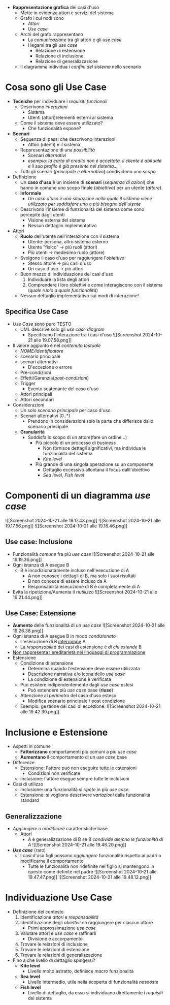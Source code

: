 - **Rappresentazione grafica** dei casi d'uso
	- Mette in evidenza attori e servizi del sistema
	- Grafo i cui nodi sono
		- *Attori*
		- *Use case*
	- Archi del grafo rappresentano
		- La *comunicazione* tra gli attori e gli *use case*
		- I legami tra gli *use case*
			- Relazione di estensione 
			- Relazione di inclusione
			- Relazione di generalizzazione
	- Il diagramma individua i *confini del sistema* nello scenario
# Cosa sono gli Use Case
- **Tecniche** per individuare i *requisiti funzionali*
	- Descrivono *interazioni*
		- Sistema
		- Utenti (attori)/elementi esterni al sistema
	- Come il sistema deve essere utilizzato?
		- Che funzionalità espone?
- **Scenari**
	- Sequenza di passi che descrivono interazioni
		- Attori (utenti) e il sistema
	- Rappresentazione di una *possibilità*
		- Scenari *alternativi*
		- *esempio: la carta di credito non è accettata, il cliente è abituale e il suo profilo è già presente nel sistema...*
	- Tutti gli scenari (*principale e alternativo*) condividono uno *scopo*
- Definizione
	- Un **caso d'uso** è un insieme di **scenari** (*sequenze di azioni*) che hanno in comune uno scopo finale (*obiettivo*) per un utente (*attore*).
	- **Informale**
		- *Un caso d'uso è una situazione nella quale il sistema viene utilizzato per soddisfare uno o più bisogno dell'utente*
	- Descrivono l'insieme di funzionalità del sistema come sono percepite dagli utenti 
		- Visione esterna del sistema
		- Nessun dettaglio implementativo
- Attori
	- **Ruolo** dell'utente nell'interazione con il sistema
		- Utente: persona, altro sistema esterno
		- Utente "fisico" -> più ruoli (attori)
		- Più utenti -> medesimo ruolo (attore)
	- Svolgono il caso d'uso per raggiungere l'*obiettivo*
		- Stesso attore -> più casi d'uso
		- Un caso d'uso -> più attori
	- Buon mezzo di individuazione dei casi d'uso
		1. Individuare la lista degli attori
		2. Comprendere i loro obiettivi e come interagiscono con il sistema (*quale ruolo a quale funzionalità*)
	- Nessun dettaglio implementativo sui modi di interazione!
## Specifica Use Case
- *Use Case* sono puro TESTO
	- UML descrive solo gli *use case diagram*
		- Specificano l'interazione tra i casi d'uso
![[Screenshot 2024-10-21 alle 19.07.58.png]]
- Il valore aggiunto è nel *contenuto testuale*
	- *NOME/Identificatore*
	- scenario principale
	- scenari alternativi
		- D'eccezione o errore
	- Pre-condizioni
	- Effetti/Garanzia(*post-condizioni*)
	- Trigger
		- Evento scatenante del caso d'uso
	- Attori principali
	- Attori secondari
- Considerazioni
	- Un solo *scenario principale* per caso d'uso
	- Scenari alternativi $(0..*)$
		- Prendono in considerazioni solo la parte che differisce dallo scenario principale
	- **Granularità**
		- Soddisfa lo scopo di un attore(fare un ordine...)
			- Più piccolo di un processo di *business*
				- Non fornisce dettagli significativi, ma individua le funzionalità del sistema
				- *Kite level*
			- Più grande di una singola operazione su un componente
				- Dettaglio eccessivo allontana il focus dalll'obiettivo
				- *Sea level, Fish level*
# Componenti di un diagramma *use case*
![[Screenshot 2024-10-21 alle 19.17.43.png]]
![[Screenshot 2024-10-21 alle 19.17.56.png]]
![[Screenshot 2024-10-21 alle 19.18.46.png]]
## Use case: Inclusione
- Funzionalità *comune* fra più *use case*
![[Screenshot 2024-10-21 alle 19.19.36.png]]
- Ogni istanza di A esegue B
	- B è incodizionatamente incluso nell'esecuzione di A
		- A non conosce i dettagli di B, ma solo i suoi risultati
		- B non conosce di essere incluso da A
		- Responsabilità esecuzione di B è completamente di A
- Evita la ripetizione/Aumenta il *riutilizzo*
![[Screenshot 2024-10-21 alle 19.21.44.png]]
## Use Case: Estensione
- **Aumento** delle funzionalità di un *use case*
![[Screenshot 2024-10-21 alle 19.26.38.png]]
- Ogni istanza di A esegue B in modo *condizionato*
	- L'esecuzione di B <u>interrompe</u> A
	- La *responsabilità* dei casi di estensione è *di chi estende* B
- <u>Non rappresenta l'ereditarietà nei linguaggi di programmazione</u>
- Estensione
	- Condizione di estensione
		- Determina quando l'estensione deve essere utilizzata
		- Descrizione narrativa e/o icona dello *use case*
		- La condizione di estensione è verificata
	- Può esistere indipendentemente dagli *use case* estesi
		- Può estendere più *use case* base (**riuso**)
	- Attenzione al *perimetro* del caso d'uso esteso
		- Modifica scenario principale / post condizione
	- Esempio: gestione dei casi di eccezione.
![[Screenshot 2024-10-21 alle 19.42.30.png]]
# Inclusione e Estensione
- Aspetti in comune
	- **Fattorizzano** comportamenti più comuni a più *use case*
	- **Aumentano** il comportamento di un *use case* base
- Differenze
	- Estensione: l'attore può non eseguire tutte le estensioni
		- Condizioni non verificate
	- Inclusione: l'attore esegue sempre tutte le inclusioni
- Casi di utilizzo
	- Inclusione: una funzionalità si *ripete* in più *use case*
	- Estensione: si vogliono descrivere *variazioni* dalla funzionalità standard
## Generalizzazione
- *Aggiungere o modificare* caratteristiche base
	- Attori
		- A è generalizzazione di B se B *condivide alemno le funzionlità di A*
![[Screenshot 2024-10-21 alle 19.46.20.png]]
- **_Use case_** (raro)
	- I casi d'uso figli possono *aggiungere* funzionalità rispetto ai padri o modificarne il comportamento
		- Tutte le funzionalità non ridefinite nel figlio si mantengono in questo come definite nel padre
![[Screenshot 2024-10-21 alle 19.47.47.png]]
![[Screenshot 2024-10-21 alle 19.48.12.png]]
# Individuazione Use Case
- Definizione del contesto
	1. Identificazione *attori* e *responsabilità*
	2. Identificazione degli *obiettivi* da raggiungere per ciascun attore
		- Primi approssimazione _use case_
	3. Valutare attori e _use case_ e raffinarli
		- Divisione e accorpamento
	4. Trovare le relazioni di inclusione
	5. Trovare le relazioni di estensione
	6. Trovare le relazioni di generalizzazione
- Fino a che livello di dettaglio spingersi?
	- **Kite level**
		- Livello molto astratto, definisce *macro* funzionalità
	- **Sea level**
		- Livello intermedio, utile nella scoperta di funzionalità *nascoste*
	- **Fish level**
		- Livello di dettaglio, da esso si individuano direttamente i *requisiti* del sistema
